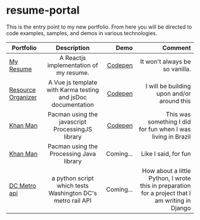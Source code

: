 # resume-portal
This is the entry point to my new portfolio.  From here you will be directed to code examples, samples, and demos in various technologies. 


| Portfolio           | Description    | Demo       | Comment  |
| ------------------- |:--------------:|------:| ----------:|
| [My Resume](https://github.com/jaxonetic-github/react-resume) | A Reactjs implementation of my resume.  | [Codepen](https://codepen.io/jaxonetic/pen/KZrdYK) | It won't always be so vanilla. |
| [Resource Organizer](https://github.com/jaxonetic-github/resource-organizer-vue) | A Vue js template with Karma testing and jsDoc documentation   | [Codepen](https://codepen.io/jaxonetic/pen/ZvVYKp) |   I will be building upon and/or around this |
| [Khan Man](https://codepen.io/jaxonetic/pen/vpvvbQ) | Pacman using the javascript ProcessingJS library   | [Codepen](https://codepen.io/jaxonetic/pen/vpvvbQ) |    This was something I did for fun when I was living in Brazil |
| [Khan Man](https://gist.github.com/jaxonetic-github/32e1d3d53188e4ed35e47a97e831c951)| Pacman using the Processing Java library   | Coming... | Like I said, for fun |
| [DC Metro api](https://gist.github.com/jaxonetic-github/d4436449d845a40c3741c4720de60fb1)| a python script which tests Washington DC's metro rail API    | Coming... | How about a little Python, I wrote this in preparation for a project that I am writing in Django |
